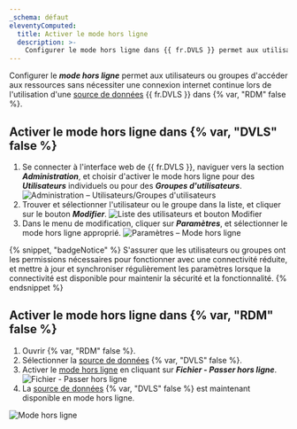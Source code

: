 ```yaml
---
_schema: défaut
eleventyComputed:
  title: Activer le mode hors ligne
  description: >-
    Configurer le mode hors ligne dans {{ fr.DVLS }} permet aux utilisateurs ou groupes d'accéder aux ressources sans nécessiter une connexion internet continue.
---
```

Configurer le ***mode hors ligne*** permet aux utilisateurs ou groupes d'accéder aux ressources sans nécessiter une connexion internet continue lors de l'utilisation d'une [source de données](/rdm/concepts/basic-concepts/data-sources/) {{ fr.DVLS }} dans {% var, "RDM" false %}.

## Activer le mode hors ligne dans {% var, "DVLS" false %}

1. Se connecter à l'interface web de {{ fr.DVLS }}, naviguer vers la section ***Administration***, et choisir d'activer le mode hors ligne pour des ***Utilisateurs*** individuels ou pour des ***Groupes d'utilisateurs***. ![Administration – Utilisateurs/Groupes d'utilisateurs](https://cdnweb.devolutions.net/docs/DVLS4018_2024_1.png)
2. Trouver et sélectionner l'utilisateur ou le groupe dans la liste, et cliquer sur le bouton ***Modifier***. ![Liste des utilisateurs et bouton Modifier](https://cdnweb.devolutions.net/docs/DVLS6078_2024_1.png)
3. Dans le menu de modification, cliquer sur ***Paramètres***, et sélectionner le mode hors ligne approprié. ![Paramètres – Mode hors ligne](https://cdnweb.devolutions.net/docs/DVLS4021_2024_1.png)

{% snippet, "badgeNotice" %}
S'assurer que les utilisateurs ou groupes ont les permissions nécessaires pour fonctionner avec une connectivité réduite, et mettre à jour et synchroniser régulièrement les paramètres lorsque la connectivité est disponible pour maintenir la sécurité et la fonctionnalité.
{% endsnippet %}

## Activer le mode hors ligne dans {% var, "RDM" false %}

1. Ouvrir {% var, "RDM" false %}.
2. Sélectionner la [source de données](/concepts/basic-concepts/data-sources/) {% var, "DVLS" false %}.
3. Activer le [mode hors ligne](/rdm/concepts/intermediate-concepts/offline/) en cliquant sur ***Fichier - Passer hors ligne***.![Fichier - Passer hors ligne](https://cdnweb.devolutions.net/docs/RDMW6096_2024_2.png)
4. La [source de données](/concepts/basic-concepts/data-sources/) {% var, "DVLS" false %} est maintenant disponible en mode hors ligne.

![Mode hors ligne](https://cdnweb.devolutions.net/docs/RDMW6097_2024_2.png)
